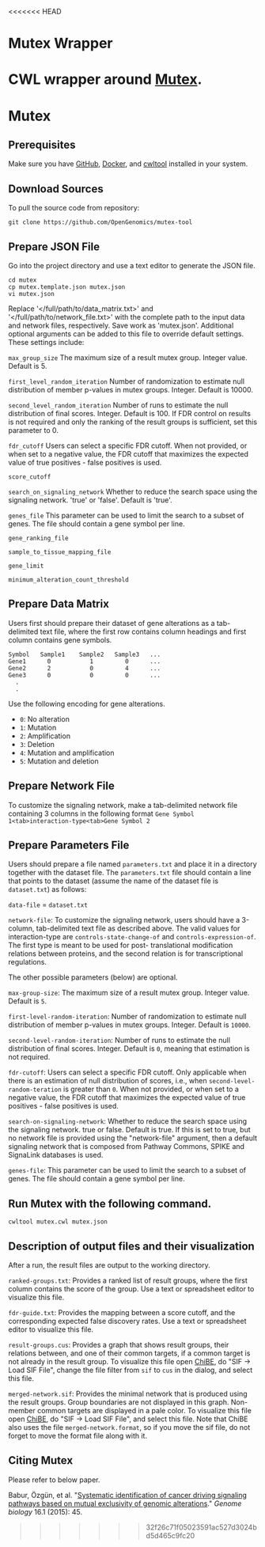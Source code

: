 <<<<<<< HEAD
# Mutex Wrapper

CWL wrapper around [Mutex](https://github.com/pathwayanddataanalysis/mutex).
=======
# Mutex

Prerequisites
--
Make sure you have [GitHub](https://git-scm.com/downloads), [Docker](https://docs.docker.com/engine/install), and [cwltool](https://github.com/common-workflow-language/cwltool.git) installed in your system.

Download Sources
--
To pull the source code from repository:
```
git clone https://github.com/OpenGenomics/mutex-tool
```
Prepare JSON File 
--
Go into the project directory and use a text editor to generate the JSON file.

```
cd mutex
cp mutex.template.json mutex.json
vi mutex.json
```
Replace '</full/path/to/data_matrix.txt>' and '</full/path/to/network_file.txt>' with the complete path to the input data and network files, respectively. Save work as 'mutex.json'. Additional optional arguments can be added to this file to override default settings. These settings include:

`max_group_size`                The maximum size of a result mutex group. Integer value. Default is 5.

`first_level_random_iteration`  Number of randomization to estimate null distribution of member p-values in mutex groups. Integer. Default is 10000.

`second_level_random_iteration` Number of runs to estimate the null distribution of final scores. Integer. Default is 100. If FDR control on results is not
                                required and only the ranking of the result groups is sufficient, set this parameter to 0.
                                
`fdr_cutoff`                    Users can select a specific FDR cutoff. When not provided, or when set to a negative value, the FDR cutoff that maximizes the
                                expected value of true positives - false positives is used.
                                
`score_cutoff`

`search_on_signaling_network`   Whether to reduce the search space using the signaling network. 'true' or 'false'. Default is 'true'.

`genes_file`                    This parameter can be used to limit the search to a subset of genes. The file should contain a gene symbol per line.

`gene_ranking_file`

`sample_to_tissue_mapping_file`

`gene_limit`

`minimum_alteration_count_threshold`

Prepare Data Matrix
--
Users first should prepare their dataset of gene alterations as a tab-delimited text file, where the first row contains column headings and first column contains gene symbols.

```
Symbol   Sample1    Sample2   Sample3   ...
Gene1      0           1         0      ...
Gene2      2           0         4      ...
Gene3      0           0         0      ...
  .
  .
```

Use the following encoding for gene alterations.

* `0`: No alteration
* `1`: Mutation
* `2`: Amplification
* `3`: Deletion
* `4`: Mutation and amplification
* `5`: Mutation and deletion

Prepare Network File
--
To customize the signaling network, make a tab-delimited network file containing 3 columns in the following format
`Gene Symbol 1<tab>interaction-type<tab>Gene Symbol 2`

Prepare Parameters File
--
Users should prepare a file named `parameters.txt` and place it in a directory together with the dataset file. The `parameters.txt` file should contain a line that points to the dataset (assume the name of the dataset file is `dataset.txt`) as follows:

`data-file` = `dataset.txt`

`network-file`:                    To customize the signaling network, users should have a 3-column, tab-delimited text file as described above. The valid values
                                  for interaction-type are `controls-state-change-of` and `controls-expression-of`. The first type is meant to be used for post-
                                  translational modification relations between proteins, and the second relation is for transcriptional regulations.

The other possible parameters (below) are optional.

`max-group-size`:                 The maximum size of a result mutex group. Integer value. Default is `5`.

`first-level-random-iteration`:   Number of randomization to estimate null distribution of member p-values in mutex groups. Integer. Default is `10000`.

`second-level-random-iteration`:  Number of runs to estimate the null distribution of final scores. Integer. Default is `0`, meaning that estimation is not
                                  required.

`fdr-cutoff`:                     Users can select a specific FDR cutoff. Only applicable when there is an estimation of null distribution of scores, i.e., when
                                  `second-level-random-teration` is greater than `0`. When not provided, or when set to a negative value, the FDR cutoff that
                                  maximizes the expected value of true positives - false positives is used.

`search-on-signaling-network`:    Whether to reduce the search space using the signaling network. true or false. Default is true. If this is set to true, but no
                                  network file is provided using the "network-file" argument, then a default signaling network that is composed from Pathway
                                  Commons, SPIKE and SignaLink databases is used.

`genes-file`:                     This parameter can be used to limit the search to a subset of genes. The file should contain a gene symbol per line.



Run Mutex with the following command.
--

`cwltool mutex.cwl mutex.json`

Description of output files and their visualization
--
After a run, the result files are output to the working directory.

`ranked-groups.txt`:    Provides a ranked list of result groups, where the first column contains the score of the group. Use a text or spreadsheet editor to
                        visualize this file.

`fdr-guide.txt`:        Provides the mapping between a score cutoff, and the corresponding expected false discovery rates. Use a text or spreadsheet editor to
                        visualize this file.

`result-groups.cus`:    Provides a graph that shows result groups, their relations between, and one of their common targets, if a common target is not already in
                        the result group. To visualize this file open [ChiBE](https://github.com/PathwayCommons/chibe), do "SIF -> Load SIF File", change the file
                        filter from `sif` to `cus` in the dialog, and select this file.

`merged-network.sif`:   Provides the minimal network that is produced using the result groups. Group boundaries are not displayed in this graph. Non-member common
                        targets are displayed in a pale color. To visualize this file open [ChiBE](https://github.com/PathwayCommons/chibe), do "SIF -> Load SIF 
                        File", and select this file. Note that ChiBE also uses the file `merged-network.format`, so if you move the sif file, do not forget to 
                        move the format file along with it.

Citing Mutex
--
Please refer to below paper.

Babur, Özgün, et al. "[Systematic identification of cancer driving signaling pathways based on mutual exclusivity of genomic alterations](https://genomebiology.biomedcentral.com/articles/10.1186/s13059-015-0612-6)." *Genome biology* 16.1 (2015): 45.
>>>>>>> 32f26c71f05023591ac527d3024bd5d465c9fc20
